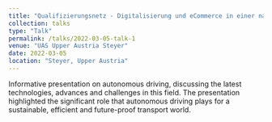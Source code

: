 ```yaml
---
title: "Qualifizierungsnetz - Digitalisierung und eCommerce in einer nachhaltigen Güterlogistik (DeNaLog)"
collection: talks
type: "Talk"
permalink: /talks/2022-03-05-talk-1
venue: "UAS Upper Austria Steyer"
date: 2022-03-05
location: "Steyer, Upper Austria"
---
```


 Informative presentation on autonomous driving, discussing the latest technologies, advances and challenges in this field. The presentation highlighted the significant role that autonomous driving plays for a sustainable, efficient and future-proof transport world.
